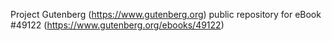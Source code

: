 Project Gutenberg (https://www.gutenberg.org) public repository for eBook #49122 (https://www.gutenberg.org/ebooks/49122)
